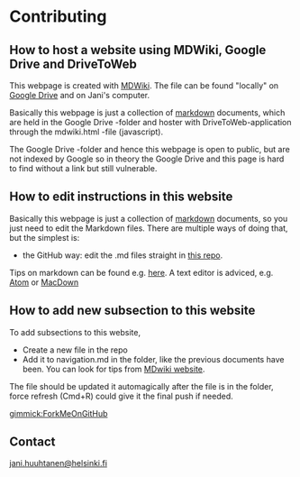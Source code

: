 # Contributing

## How to host a website using MDWiki, Google Drive and DriveToWeb

This webpage is created with [MDWiki](http://dynalon.github.io/mdwiki/#!index.md). The file can be found "locally" on [Google Drive](https://drive.google.com/open?id=1MGgytFVDFtaLxjRYaMF_9mCRfOU406gc) and on Jani's computer.

Basically this webpage is just a collection of [markdown](https://github.com/adam-p/markdown-here/wiki/Markdown-Cheatsheet) documents, which are held in the Google Drive -folder and hoster with DriveToWeb-application through the mdwiki.html -file (javascript). 

The Google Drive -folder and hence this webpage is open to public, but are not indexed by Google so in theory the Google Drive and this page is hard to find without a link but still vulnerable.

## How to edit instructions in this website

Basically this webpage is just a collection of [markdown](https://github.com/adam-p/markdown-here/wiki/Markdown-Cheatsheet) documents, so you just need to edit the Markdown files. There are multiple ways of doing that, but the simplest is:

* the GitHub way: edit the .md files straight in [this repo](https://github.com/janihuuh/hruh_webpage).

Tips on markdown can be found e.g. [here](https://github.com/adam-p/markdown-here/wiki/Markdown-Cheatsheet). A text editor is adviced, e.g. [Atom](https://atom.io/) or [MacDown](https://macdown.uranusjr.com/)

## How to add new subsection to this website

To add subsections to this website,

* Create a new file in the repo
* Add it to navigation.md in the folder, like the previous documents have been. You can look for tips from [MDwiki website](http://dynalon.github.io/mdwiki/#!index.md).

The file should be updated it automagically after the file is in the folder, force refresh (Cmd+R) could give it the final push if needed.

[gimmick:ForkMeOnGitHub](https://github.com/janihuuh/hruh_webpage)

## Contact

jani.huuhtanen@helsinki.fi 


